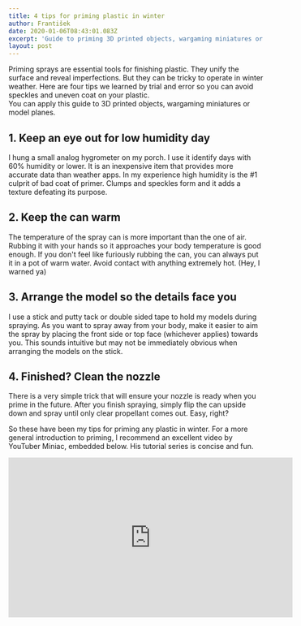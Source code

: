 ```yaml
---
title: 4 tips for priming plastic in winter
author: František
date: 2020-01-06T08:43:01.083Z
excerpt: 'Guide to priming 3D printed objects, wargaming miniatures or model planes.'
layout: post
---
```

Priming sprays are essential tools for finishing plastic. They unify the surface and reveal imperfections. But they can be tricky to operate in winter weather. Here are four tips we learned by trial and error so you can avoid speckles and uneven coat on your plastic.  
You can apply this guide to 3D printed objects, wargaming miniatures or model planes.



## 1. Keep an eye out for low humidity day

I hung a small analog hygrometer on my porch. I use it identify days with 60% humidity or lower. It is an inexpensive item that provides more accurate data than weather apps. In my experience high humidity is the #1 culprit of bad coat of primer. Clumps and speckles form and it adds a texture defeating its purpose.

## 2. Keep the can warm

The temperature of the spray can is more important than the one of air. Rubbing it with your hands so it approaches your body temperature is good enough. If you don't feel like furiously rubbing the can, you can always put it in a pot of warm water. Avoid contact with anything extremely hot. (Hey, I warned ya)

## 3. Arrange the model so the details face you

I use a stick and putty tack or double sided tape to hold my models during spraying. As you want to spray away from your body, make it easier to aim the spray by placing the front side or top face (whichever applies) towards you. This sounds intuitive but may not be immediately obvious when arranging the models on the stick.

## 4. Finished? Clean the nozzle

There is a very simple trick that will ensure your nozzle is ready when you prime in the future. After you finish spraying, simply flip the can upside down and spray until only clear propellant comes out. Easy, right?

So these have been my tips for priming any plastic in winter.  For a more general introduction to priming, I recommend an excellent video by YouTuber Miniac, embedded below. His tutorial series is concise and fun.

<iframe width="560" height="315" src="https://www.youtube.com/embed/k1srek0pono" frameborder="0" allow="accelerometer; autoplay; encrypted-media; gyroscope; picture-in-picture" allowfullscreen></iframe>
